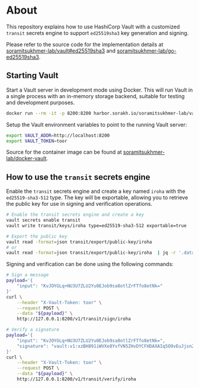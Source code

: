 # About

This repository explains how to use HashiCorp Vault with a customized `transit` secrets engine to support `ed25519sha3` key generation and signing.

Please refer to the source code for the implementation details at [soramitsukhmer-lab/vault#ed25519sha3](https://github.com/soramitsukhmer-lab/vault/tree/ed25519sha3) and [soramitsukhmer-lab/go-ed25519sha3](https://github.com/soramitsukhmer-lab/go-ed25519sha3).

## Starting Vault

Start a Vault server in development mode using Docker. This will run Vault in a single process with an in-memory storage backend, suitable for testing and development purposes.
```bash
docker run --rm -it -p 8200:8200 harbor.sorakh.io/soramitsukhmer-lab/vault:dev server -dev -dev-root-token-id=toor
```

Setup the Vault environment variables to point to the running Vault server:
```bash
export VAULT_ADDR=http://localhost:8200
export VAULT_TOKEN=toor
```

Source for the container image can be found at [soramitsukhmer-lab/docker-vault](https://github.com/soramitsukhmer-lab/docker-vault).

## How to use the `transit` secrets engine

Enable the `transit` secrets engine and create a key named `iroha` with the `ed25519-sha3-512` type. The key will be exportable, allowing you to retrieve the public key for use in signing and verification operations.

```bash
# Enable the transit secrets engine and create a key
vault secrets enable transit
vault write transit/keys/iroha type=ed25519-sha3-512 exportable=true

# Export the public key
vault read -format=json transit/export/public-key/iroha
# or
vault read -format=json transit/export/public-key/iroha  | jq -r '.data.keys["1"]'
```

Signing and verification can be done using the following commands:
```bash
# Sign a message
payload='{
    "input": "KvJOYGLq+NU3U7ZLU2Yu0EJob9sa8otlZrFTfo8etNk="
}'
curl \
    --header "X-Vault-Token: toor" \
    --request POST \
    --data "${payload}" \
    http://127.0.0.1:8200/v1/transit/sign/iroha
```

```bash
# Verify a signature
payload='{
    "input": "KvJOYGLq+NU3U7ZLU2Yu0EJob9sa8otlZrFTfo8etNk=",
    "signature": "vault:v1:xzBH891iWVXe8YvfVN5ZHvDYCFHDAXAIq5O9vEuJjsn2BJ/D4nvHfhqcvjJiNwhPPKUObFT7t9G6FmA3kMFgDw=="
}'
curl \
    --header "X-Vault-Token: toor" \
    --request POST \
    --data "${payload}" \
    http://127.0.0.1:8200/v1/transit/verify/iroha
```
